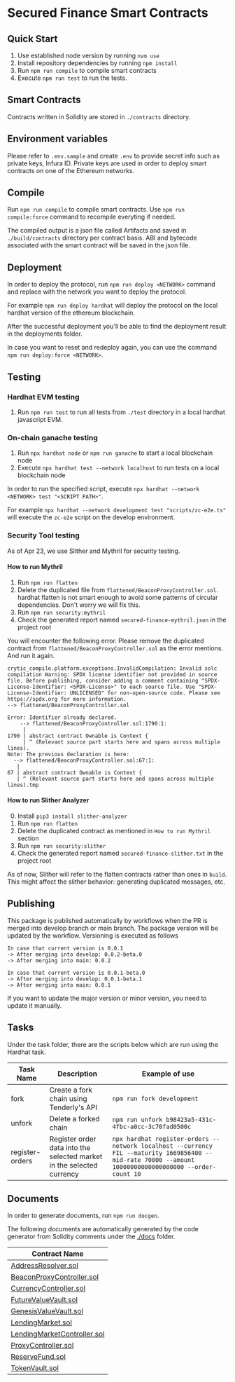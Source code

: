 # Secured Finance Smart Contracts

## Quick Start

1. Use established node version by running `nvm use`
2. Install repository dependencies by running `npm install`
3. Run `npm run compile` to compile smart contracts
4. Execute `npm run test` to run the tests.

## Smart Contracts

Contracts written in Solidity are stored in `./contracts` directory.

## Environment variables

Please refer to `.env.sample` and create `.env` to provide secret info such as private keys, Infura ID.
Private keys are used in order to deploy smart contracts on one of the Ethereum networks.

## Compile

Run `npm run compile` to compile smart contracts. Use `npm run compile:force` command to recompile everyting if needed.

The compiled output is a json file called Artifacts and saved in `./build/contracts` directory per contract basis.
ABI and bytecode associated with the smart contract will be saved in the json file.

## Deployment

In order to deploy the protocol, run `npm run deploy <NETWORK>` command and replace with the network you want to deploy the protocol.

For example `npm run deploy hardhat` will deploy the protocol on the local hardhat version of the ethereum blockchain.

After the successful deployment you'll be able to find the deployment result in the deployments folder.

In case you want to reset and redeploy again, you can use the command `npm run deploy:force <NETWORK>`.

## Testing

### Hardhat EVM testing

1. Run `npm run test` to run all tests from `./test` directory in a local hardhat javascript EVM.

### On-chain ganache testing

1. Run `npx hardhat node` or `npm run ganache` to start a local blockchain node
2. Execute `npx hardhat test --network localhost` to run tests on a local blockchain node

In order to run the specified script, execute `npx hardhat --network <NETWORK> test "<SCRIPT PATH>"`.

For example `npx hardhat --network development test "scripts/zc-e2e.ts"` will execute the `zc-e2e` script on the develop environment.

### Security Tool testing

As of Apr 23, we use Slither and Mythril for security testing.

#### How to run Mythril
1. Run `npm run flatten`
2. Delete the duplicated file from `flattened/BeaconProxyController.sol`. hardhat flatten is not smart enough to avoid some patterns of circular dependencies. Don't worry we will fix this.
3. Run `npm run security:mythril`
4. Check the generated report named `secured-finance-mythril.json` in the project root

You will encounter the following error. Please remove the duplicated contract from `flattened/BeaconProxyController.sol` as the error mentions. And run it again.

```
crytic_compile.platform.exceptions.InvalidCompilation: Invalid solc compilation Warning: SPDX license identifier not provided in source file. Before publishing, consider adding a comment containing "SPDX-License-Identifier: <SPDX-License>" to each source file. Use "SPDX-License-Identifier: UNLICENSED" for non-open-source code. Please see https://spdx.org for more information.
--> flattened/BeaconProxyController.sol

Error: Identifier already declared.
    --> flattened/BeaconProxyController.sol:1790:1:
     |
1790 | abstract contract Ownable is Context {
     | ^ (Relevant source part starts here and spans across multiple lines).
Note: The previous declaration is here:
  --> flattened/BeaconProxyController.sol:67:1:
   |
67 | abstract contract Ownable is Context {
   | ^ (Relevant source part starts here and spans across multiple lines).tmp
```

#### How to run Slither Analyzer
0. Install `pip3 install slither-analyzer`
1. Run `npm run flatten`
2. Delete the duplicated contract as mentioned in `How to run Mythril` section
3. Run `npm run security:slither`
4. Check the generated report named `secured-finance-slither.txt` in the project root

As of now, Slither will refer to the flatten contracts rather than ones in `build`. This might affect the slither behavior: generating duplicated messages, etc.

## Publishing

This package is published automatically by workflows when the PR is merged into develop branch or main branch. The package version will be updated by the workflow.
Versioning is executed as follows

```
In case that current version is 0.0.1
-> After merging into develop: 0.0.2-beta.0
-> After merging into main: 0.0.2

In case that current version is 0.0.1-beta.0
-> After merging into develop: 0.0.1-beta.1
-> After merging into main: 0.0.1
```

If you want to update the major version or minor version, you need to update it manually.

## Tasks

Under the task folder, there are the scripts below which are run using the Hardhat task.

| Task Name       | Description                                                           | Example of use                                                                                                                                         |
| --------------- | --------------------------------------------------------------------- | ------------------------------------------------------------------------------------------------------------------------------------------------------ |
| fork            | Create a fork chain using Tenderly's API                              | `npm run fork development`                                                                                                                             |
| unfork          | Delete a forked chain                                                 | `npm run unfork b98423a5-431c-4fbc-a0cc-3c70fad0500c`                                                                                                  |
| register-orders | Register order data into the selected market in the selected currency | `npx hardhat register-orders --network localhost --currency FIL --maturity 1669856400 --mid-rate 70000 --amount 10000000000000000000 --order-count 10` |

## Documents

In order to generate documents, run `npm run docgen`.

The following documents are automatically generated by the code generator from Solidity comments under the [./docs](./docs) folder.

| Contract Name                                                             |
| ------------------------------------------------------------------------- |
| [AddressResolver.sol](./docs/protocol/AddressResolver.md)                 |
| [BeaconProxyController.sol](./docs/protocol/BeaconProxyController.md)     |
| [CurrencyController.sol](./docs/protocol/CurrencyController.md)           |
| [FutureValueVault.sol](./docs/protocol/FutureValueVault.md)               |
| [GenesisValueVault.sol](./docs/protocol/GenesisValueVault.md)             |
| [LendingMarket.sol](./docs/protocol/LendingMarket.md)                     |
| [LendingMarketController.sol](./docs/protocol/LendingMarketController.md) |
| [ProxyController.sol](./docs/protocol/ProxyController.md)                 |
| [ReserveFund.sol](./docs/protocol/ReserveFund.md)                         |
| [TokenVault.sol](./docs/protocol/TokenVault.md)                           |
